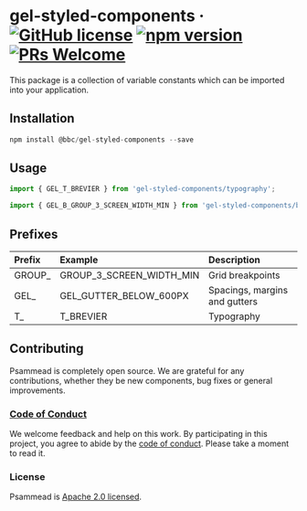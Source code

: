 # gel-styled-components &middot; [![GitHub license](https://img.shields.io/badge/license-Apache%202.0-blue.svg)](https://github.com/BBC-News/psammead/blob/latest/LICENSE) [![npm version](https://img.shields.io/npm/v/@bbc/gel-styled-components.svg)](https://www.npmjs.com/package/@bbc/gel-styled-components) [![PRs Welcome](https://img.shields.io/badge/PRs-welcome-brightgreen.svg)](https://reactjs.org/docs/how-to-contribute.html#your-first-pull-request)

This package is a collection of variable constants which can be imported into your application.

## Installation

```jsx
npm install @bbc/gel-styled-components --save
```

## Usage

```jsx
import { GEL_T_BREVIER } from 'gel-styled-components/typography';

import { GEL_B_GROUP_3_SCREEN_WIDTH_MIN } from 'gel-styled-components/breakpoints';
```

## Prefixes

| Prefix |          Example         |          Description          |
|:-------|:-------------------------|:------------------------------| 
| GROUP_ | GROUP_3_SCREEN_WIDTH_MIN | Grid breakpoints              |
| GEL_   | GEL_GUTTER_BELOW_600PX   | Spacings, margins and gutters |
| T_     | T_BREVIER                | Typography                    |


## Contributing

Psammead is completely open source. We are grateful for any contributions, whether they be new components, bug fixes or general improvements.

### [Code of Conduct](https://github.com/BBC-News/psammead/blob/latest/CODE_OF_CONDUCT.md)

We welcome feedback and help on this work. By participating in this project, you agree to abide by the [code of conduct](https://github.com/BBC-News/psammead/blob/latest/CODE_OF_CONDUCT.md). Please take a moment to read it.

### License

Psammead is [Apache 2.0 licensed](https://github.com/BBC-News/psammead/blob/latest/LICENSE).
